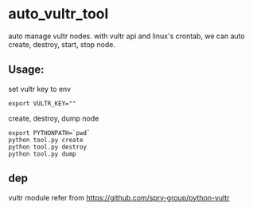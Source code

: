 # auto_vultr_tool

auto manage vultr nodes. with vultr api and linux's crontab, we can auto create, destroy, start, stop node.

## Usage:

set vultr key to env

```
export VULTR_KEY=""
```

create, destroy, dump node

```
export PYTHONPATH=`pwd`
python tool.py create
python tool.py destroy
python tool.py dump
```

## dep

vultr module refer from https://github.com/spry-group/python-vultr